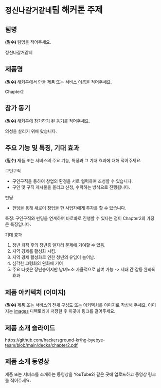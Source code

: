 # `정신나갈거같네`팀 해커톤 주제

## 팀명

**(필수)** 팀명을 적어주세요.

정신나갈거같네

## 제품명

**(필수)** 해커톤에서 만들 제품 또는 서비스 이름을 적어주세요.

Chapter2

## 참가 동기

**(필수)** 해커톤에 참가하기 된 동기를 적어주세요.

의성을 살리기 위해 왔습니다.

## 주요 기능 및 특징, 기대 효과

**(필수)** 제품 또는 서비스의 주요 기능, 특징과 그 기대 효과에 대해 적어주세요.

구인구직
- 구인구직을 통하여 창업의 환경을 서로 협력하여 조성할 수 있습니다.
- 구인 및 구직 게시물을 올리고 신청, 수락하는 방식으로 진행됩니다.

펀딩
- 펀딩을 통해 새로이 창업을 한 사업자에게 투자를 할 수 있습니다.

특징: 구인구직와 펀딩을 연계하여 바로바로 진행할 수 있다는 점이 Chapter2의 가장 큰 특징입니다.

기대 효과
1. 정년 퇴직 후의 장년층 일자리 문제에 기여할 수 있음.
2. 지역 경제를 활성화 시킴.
3. 지역 경제 활성화로 인한 청년의 유입이 늘어남.
4. 심각한 고령화의 완화에 기여
5. 주요 타겟은 장년층이지만 남녀노소 자율적으로 참여 가능 -> 세대 간 갈등 완화의 효과

## 제품 아키텍처 (이미지)

**(필수)** 제품 또는 서비스의 전체 구성도 또는 아키텍처를 이미지로 작성해 주세요. 이미지는 [images](./images) 디렉토리에 저장한 후 이곳에 링크를 걸어주세요.

## 제품 소개 슬라이드
https://github.com/hackersground-kr/hg-byebye-team/blob/main/decks/chapter2.pdf

## 제품 소개 동영상

제품 또는 서비스를 소개하는 동영상을 YouTube와 같은 곳에 업로드하고 동영상 링크를 적어주세요.
